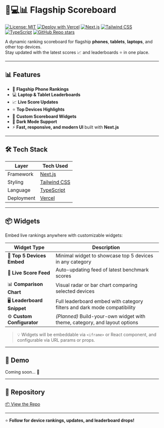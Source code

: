 # 📱💻📊 Flagship Scoreboard

[![License: MIT](https://img.shields.io/badge/License-MIT-blue.svg)](https://github.com/HexaGhost-09/flagship-scoreboard/blob/main/LICENSE)
[![Deploy with Vercel](https://img.shields.io/badge/Deploy-Vercel-black?logo=vercel)](https://vercel.com)
[![Next.js](https://img.shields.io/badge/Built%20with-Next.js-000?logo=next.js)](https://nextjs.org)
[![Tailwind CSS](https://img.shields.io/badge/Styled%20with-Tailwind%20CSS-38bdf8?logo=tailwindcss&logoColor=white)](https://tailwindcss.com)
[![TypeScript](https://img.shields.io/badge/Code-TypeScript-3178c6?logo=typescript&logoColor=white)](https://www.typescriptlang.org)
[![GitHub Repo stars](https://img.shields.io/github/stars/HexaGhost-09/flagship-scoreboard?style=social)](https://github.com/HexaGhost-09/flagship-scoreboard/stargazers)

A dynamic ranking scoreboard for flagship **phones**, **tablets**, **laptops**, and other top devices.  
Stay updated with the latest scores 📈 and leaderboards ⭐ in one place.

---

## 📊 Features

- 📱 **Flagship Phone Rankings**
- 💻 **Laptop & Tablet Leaderboards**
- 📈 **Live Score Updates**
- ⭐ **Top Devices Highlights**
- 🧩 **Custom Scoreboard Widgets**
- 🌙 **Dark Mode Support**
- ⚡ **Fast, responsive, and modern UI** built with **Next.js**

---

## 🛠️ Tech Stack

| Layer       | Tech Used         |
|-------------|-------------------|
| Framework   | [Next.js](https://nextjs.org) |
| Styling     | [Tailwind CSS](https://tailwindcss.com) |
| Language    | [TypeScript](https://www.typescriptlang.org) |
| Deployment  | [Vercel](https://vercel.com) |

---

## 📦 Widgets

Embed live rankings anywhere with customizable widgets:

| Widget Type               | Description                                                                 |
|---------------------------|-----------------------------------------------------------------------------|
| 🔳 **Top 5 Devices Embed** | Minimal widget to showcase top 5 devices in any category                    |
| 📶 **Live Score Feed**     | Auto-updating feed of latest benchmark scores                              |
| 📊 **Comparison Chart**    | Visual radar or bar chart comparing selected devices                       |
| 🖥️ **Leaderboard Snippet** | Full leaderboard embed with category filters and dark mode compatibility    |
| ⚙️ **Custom Configurator** | *(Planned)* Build-your-own widget with theme, category, and layout options |

> 💡 Widgets will be embeddable via `<iframe>` or React component, and configurable via URL params or props.

---

## 📌 Demo

Coming soon… 🚀

---

## 📂 Repository

[📦 View the Repo](https://github.com/HexaGhost-09/flagship-scoreboard)

---

⭐ **Follow for device rankings, updates, and leaderboard drops!**